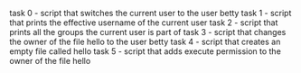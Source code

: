 task 0 - script that switches the current user to the user betty 
task 1 - script that prints the effective username of the current user
task 2 - script that prints all the groups the current user is part of
task 3 - script that changes the owner of the file hello to the user betty
task 4 - script that creates an empty file called hello
task 5 - script that adds execute permission to the owner of the file hello
